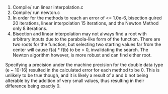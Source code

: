 1. Compile/ run linear interpolation.c
2. Compile/ run newton.c
3. In order for the methods to reach an error of <= 1.0e-6, bisection quired 20 iterations, linear interpolation 15 iterations, and the Newton Method only 8 iterations. 
4. Bisection and linear interpolation may not always find a root with arbitrary inputs due to the parabola-like form of the function. There are two roots for the function, but selecting two starting values far from the center will cause f(a) * f(b) to be > 0, invalidating the search. The Newton algorithm however, is more robust and can find either root. 

Specifying a precision under the machine precision for the double data type (e ~ 10-16) resulted in the calculated error for each method to be 0. This is unlikely to be true though, and it is likely a result of a and b not being alterable by the addition of very small values, thus resulting in their difference being exactly 0. 
